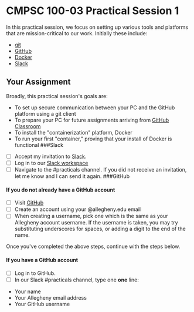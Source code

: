# CMPSC 100-03 Practical Session 1
In this practical session, we focus on setting up various tools and platforms that are mission-critical to our work. Initially these include:
* [git](https://git-scm.com/downloads)
* [GitHub](https://www.github.com)
* [Docker](https://www.docker.com)
* [Slack](https://www.slack.com)
## Your Assignment
Broadly, this practical session's goals are:
* To set up secure communication between your PC and the GitHub platform using a git client
* To prepare your PC for future assignments arriving from [GitHub Classroom](https://classroom.github.com)
* To install the "containerization" platform, Docker
* To run your first "container," proving that your install of Docker is functional
###Slack
- [ ] Accept my invitation to [Slack](https://www.slack.com).
- [ ] Log in to our [Slack workspace](https://cmpsc100fall2019.slack.com)
- [ ] Navigate to the #practicals channel.
If you did not receive an invitation, let me know and I can send it again.
###GitHub

#### If you do not already have a GitHub account
- [ ] Visit [GitHub](https://www.github.com)
- [ ] Create an account using your @allegheny.edu email
- [ ] When creating a username, pick one which is the same as your Allegheny account username. If the username is taken, you may try substituting underscores for spaces, or adding a digit to the end of the name.

Once you've completed the above steps, continue with the steps below.

#### If you have a GitHub account
- [ ] Log in to GitHub.
- [ ] In our Slack #practicals channel, type one **one** line:
* Your name
* Your Allegheny email address
* Your GitHub username